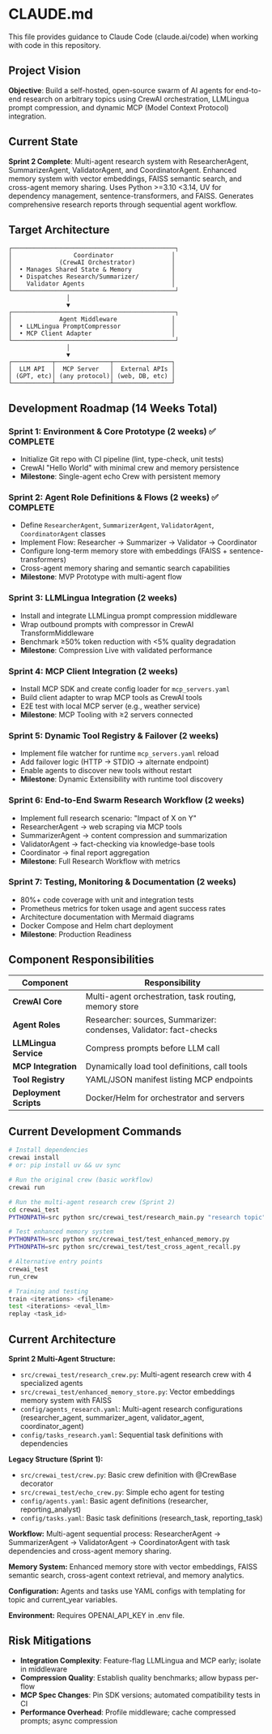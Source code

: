 # CLAUDE.md

This file provides guidance to Claude Code (claude.ai/code) when working with code in this repository.

## Project Vision

**Objective**: Build a self-hosted, open-source swarm of AI agents for end-to-end research on arbitrary topics using CrewAI orchestration, LLMLingua prompt compression, and dynamic MCP (Model Context Protocol) integration.

## Current State

**Sprint 2 Complete**: Multi-agent research system with ResearcherAgent, SummarizerAgent, ValidatorAgent, and CoordinatorAgent. Enhanced memory system with vector embeddings, FAISS semantic search, and cross-agent memory sharing. Uses Python >=3.10 <3.14, UV for dependency management, sentence-transformers, and FAISS. Generates comprehensive research reports through sequential agent workflow.

## Target Architecture

```
┌─────────────────────────────────────────────┐
│                 Coordinator                │
│             (CrewAI Orchestrator)          │
│  • Manages Shared State & Memory           │
│  • Dispatches Research/Summarizer/         │
│    Validator Agents                        │
└─────────────────────────────────────────────┘
                │
                ▼
┌─────────────────────────────────────────────┐
│             Agent Middleware               │
│  • LLMLingua PromptCompressor              │
│  • MCP Client Adapter                      │
└─────────────────────────────────────────────┘
                │
                ▼
┌───────────┬───────────────┬────────────────┐
│  LLM API  │  MCP Server   │  External APIs │
│ (GPT, etc)│ (any protocol)│ (web, DB, etc) │
└───────────┴───────────────┴────────────────┘
```

## Development Roadmap (14 Weeks Total)

### Sprint 1: Environment & Core Prototype (2 weeks) ✅ COMPLETE
- Initialize Git repo with CI pipeline (lint, type-check, unit tests)
- CrewAI "Hello World" with minimal crew and memory persistence
- **Milestone**: Single-agent echo Crew with persistent memory

### Sprint 2: Agent Role Definitions & Flows (2 weeks) ✅ COMPLETE
- Define `ResearcherAgent`, `SummarizerAgent`, `ValidatorAgent`, `CoordinatorAgent` classes
- Implement Flow: Researcher → Summarizer → Validator → Coordinator
- Configure long-term memory store with embeddings (FAISS + sentence-transformers)
- Cross-agent memory sharing and semantic search capabilities
- **Milestone**: MVP Prototype with multi-agent flow

### Sprint 3: LLMLingua Integration (2 weeks)
- Install and integrate LLMLingua prompt compression middleware
- Wrap outbound prompts with compressor in CrewAI TransformMiddleware
- Benchmark ≥50% token reduction with <5% quality degradation
- **Milestone**: Compression Live with validated performance

### Sprint 4: MCP Client Integration (2 weeks)
- Install MCP SDK and create config loader for `mcp_servers.yaml`
- Build client adapter to wrap MCP tools as CrewAI tools
- E2E test with local MCP server (e.g., weather service)
- **Milestone**: MCP Tooling with ≥2 servers connected

### Sprint 5: Dynamic Tool Registry & Failover (2 weeks)
- Implement file watcher for runtime `mcp_servers.yaml` reload
- Add failover logic (HTTP → STDIO → alternate endpoint)
- Enable agents to discover new tools without restart
- **Milestone**: Dynamic Extensibility with runtime tool discovery

### Sprint 6: End-to-End Swarm Research Workflow (2 weeks)
- Implement full research scenario: "Impact of X on Y"
- ResearcherAgent → web scraping via MCP tools
- SummarizerAgent → content compression and summarization
- ValidatorAgent → fact-checking via knowledge-base tools
- Coordinator → final report aggregation
- **Milestone**: Full Research Workflow with metrics

### Sprint 7: Testing, Monitoring & Documentation (2 weeks)
- 80%+ code coverage with unit and integration tests
- Prometheus metrics for token usage and agent success rates
- Architecture documentation with Mermaid diagrams
- Docker Compose and Helm chart deployment
- **Milestone**: Production Readiness

## Component Responsibilities

| Component              | Responsibility                                                                       |
| ---------------------- | ------------------------------------------------------------------------------------ |
| **CrewAI Core**        | Multi-agent orchestration, task routing, memory store                                |
| **Agent Roles**        | Researcher: sources, Summarizer: condenses, Validator: fact-checks |
| **LLMLingua Service**  | Compress prompts before LLM call                                                     |
| **MCP Integration**    | Dynamically load tool definitions, call tools                                        |
| **Tool Registry**      | YAML/JSON manifest listing MCP endpoints                                             |
| **Deployment Scripts** | Docker/Helm for orchestrator and servers                                             |

## Current Development Commands

```bash
# Install dependencies
crewai install
# or: pip install uv && uv sync

# Run the original crew (basic workflow)
crewai run

# Run the multi-agent research crew (Sprint 2)
cd crewai_test
PYTHONPATH=src python src/crewai_test/research_main.py "research topic"

# Test enhanced memory system
PYTHONPATH=src python src/crewai_test/test_enhanced_memory.py
PYTHONPATH=src python src/crewai_test/test_cross_agent_recall.py

# Alternative entry points
crewai_test
run_crew

# Training and testing
train <iterations> <filename>
test <iterations> <eval_llm>
replay <task_id>
```

## Current Architecture

**Sprint 2 Multi-Agent Structure:**
- `src/crewai_test/research_crew.py`: Multi-agent research crew with 4 specialized agents
- `src/crewai_test/enhanced_memory_store.py`: Vector embeddings memory system with FAISS
- `config/agents_research.yaml`: Multi-agent research configurations (researcher_agent, summarizer_agent, validator_agent, coordinator_agent)
- `config/tasks_research.yaml`: Sequential task definitions with dependencies

**Legacy Structure (Sprint 1):**
- `src/crewai_test/crew.py`: Basic crew definition with @CrewBase decorator
- `src/crewai_test/echo_crew.py`: Simple echo agent for testing
- `config/agents.yaml`: Basic agent definitions (researcher, reporting_analyst)
- `config/tasks.yaml`: Basic task definitions (research_task, reporting_task)

**Workflow:** Multi-agent sequential process: ResearcherAgent → SummarizerAgent → ValidatorAgent → CoordinatorAgent with task dependencies and cross-agent memory sharing.

**Memory System:** Enhanced memory store with vector embeddings, FAISS semantic search, cross-agent context retrieval, and memory analytics.

**Configuration:** Agents and tasks use YAML configs with templating for topic and current_year variables.

**Environment:** Requires OPENAI_API_KEY in .env file.

## Risk Mitigations

- **Integration Complexity**: Feature-flag LLMLingua and MCP early; isolate in middleware
- **Compression Quality**: Establish quality benchmarks; allow bypass per-flow
- **MCP Spec Changes**: Pin SDK versions; automated compatibility tests in CI
- **Performance Overhead**: Profile middleware; cache compressed prompts; async compression